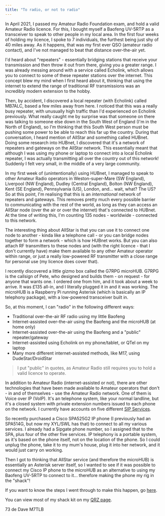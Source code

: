 ```yaml
---
title: "To radio, or not to radio"
---
```


In April 2021, I passed my Amateur Radio Foundation exam, and hold a valid Amateur Radio licence.  For this, I bought myself a Baofeng UV-5RTP as a transceiver to speak to other people in my local area.  In the first four weeks of holding my licence, I spoke to 7 individuals, the furthest being just shy of 40 miles away.  As it happens, that was my first ever QSO (amateur radio contact), and I've not managed to beat that distance over-the-air yet.

I'd heard about "repeaters" - essentially bridging stations that receive your transmission and then throw it out from there, giving you a greater range.  I was already messing around with a service called Echolink, which allows you to connect to some of these repeater stations over the internet.  This concept blew my mind when I first heard about it, thinking that using the internet to extend the range of traditional RF transmissions was an incredibly modern extension to the hobby.

Then, by accident, I discovered a local repeater (with Echolink) called MB7ALC, based a few miles away from here.  I noticed that this was a really busy repeater, with unusually high traffic than I'd experienced on Echolink previously.  What really caught me by surprise was that someone on there was talking to someone else down in the South West of England (I'm in the North of England), so I'm thinking that this South West person must be pushing some power to be able to reach this far up the country.  During that conversation, I heard mention of AllStar and something called HUBnet.  Doing some research into HUBnet, I discovered that it's a network of repeaters and gateways on the AllStar network.  This essentially meant that although I was using my phone or laptop to connect into a local Echolink repeater, I was actually transmitting all over the country out of this network!  Suddenly I felt very small, in the middle of a very large community.

In my first week of (unintentionally) using HUBnet, I managed to speak to other Amateur Radio operators in Weston-super-Mare (SW England), Liverpool (NW England), Dudley (Central England), Bolton (NW England), Kent (SE England), Pennsylvania (US), London, and... wait, what?  The US?  So at this point, I'm realising that this is an _international_ network of repeaters and gateways.  This removes pretty much every possible barrier to communicating with the rest of the world, as long as they can access an AllStar node (over the air or over the internet) that's connected to HUBnet.  At the time of writing this, I'm counting 135 nodes - worldwide - connected to this network.

The interesting thing about AllStar is that you can use it to connect one node to another - kinda like a telephone call - or you can bridge nodes together to form a network - which is how HUBnet works.  But you can also attach RF transmitters to these nodes and (with the right licence - that I don't currently have) make them available to any other Amateur operator within range, or just a really low-powered RF transmitter with a close range for personal use (my licence does cover that).

I recently discovered a little gizmo box called the G7RPG microHUB.  G7RPG is the callsign of Pete, who designed and builds them - on request - for anyone that wants one.  I ordered one from him, and it took about a week to arrive.  It was £135 all-in, and I literally plugged it in and it was working.  The microHUB is a Raspberry Pi running Asterisk (which is basically an IP telephony package), with a low-powered transceiver built in.

So, at this moment, I can "radio" in the following different ways:

* Traditional over-the-air RF radio using my little Baofeng
* Internet-assisted over-the-air using the Baofeng and the microHUB (at home only)
* Internet-assisted over-the-air using the Baofeng and a "public" repeater/gateway
* Internet-assisted using Echolink on my phone/tablet, or QTel on my laptop
* Many more different internet-assisted methods, like M17, using DudeStar/DroidStar

> I put "public" in quotes, as Amateur Radio still requires you to hold a valid licence to operate.

In addition to Amateur Radio (internet-assisted or not), there are other technologies that have been made available to Amateur operators that don't - in and of themselves - use the Amateur Radio network.  One of them is Voice over IP (VoIP).  It's an telephone system, like your normal landline, but it's a closed system with private extension numbers issued to each phone on the network.  I currently have accounts on five different [SIP Services](sip_services.md).

So recently purchased a Cisco SPA525G2 IP phone (I previously had an SPA514G, but now my XYL/SWL has that) to connect to all my various services.  I already had a Sipgate phone number, so I assigned that to the SPA, plus four of the other five services.  IP telephony is a portable system, as it's based on the phone itself, not on the location of the phone.  So I could unplug the phone, take it to my mum's house, plug it into her network, and it would just carry on working.

Then I got to thinking that AllStar service (and therefore the microHUB) is essentially an Asterisk server itself, so I wanted to see if it was possible to connect my Cisco IP phone to the microHUB as an alternative to using my Baofeng UV-5RTP to connect to it... therefore making the phone my rig in the "shack"!

If you want to know the steps I went through to make this happen, go [here](connect_spa500_series_phone_to_allstar.md).

You can view most of my shack kit on my [QRZ page](https://www.qrz.com/db/M7TLB).

73 de Dave M7TLB
